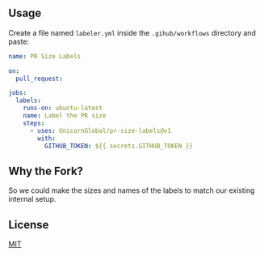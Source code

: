 ## Usage

Create a file named `labeler.yml` inside the `.gihub/workflows` directory and paste:

```yml
name: PR Size Labels

on:
  pull_request:

jobs:
  labels:
    runs-on: ubuntu-latest
    name: Label the PR size
    steps:
      - uses: UnicornGlobal/pr-size-labels@v1
        with:
          GITHUB_TOKEN: ${{ secrets.GITHUB_TOKEN }}
```

## Why the Fork?

So we could make the sizes and names of the labels to match our
existing internal setup.

## License

[MIT](LICENSE)
